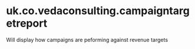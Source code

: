 # uk.co.vedaconsulting.campaigntargetreport
Will display how campaigns are peforming against revenue targets
